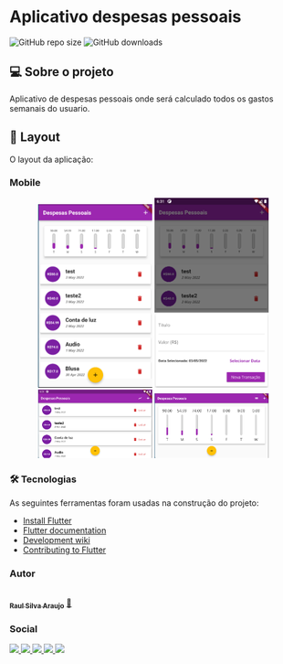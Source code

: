 # Aplicativo despesas pessoais

![GitHub repo size](https://img.shields.io/github/repo-size/RaulSAraujo/App-Despesas-Pessoais?style=social)
![GitHub downloads](https://img.shields.io/github/downloads/RaulSAraujo/App-Despesas-Pessoais/total?style=social)

## 💻 Sobre o projeto

Aplicativo de despesas pessoais onde será calculado todos os gastos semanais do usuario.

## 🎨 Layout

O layout da aplicação:

### Mobile

<p align="center">
	<img alt="Tela inicial" title="Tela inicial" src="img-projeto/Screenshot_1.png" width="200px">
	<img alt="Tela nova transação" title="Tela nova transação" src="img-projeto/Screenshot_2.png" width="200px">
	<img alt="Tela inicial horizontal" title="Tela inicial horizontal" src="img-projeto/Screenshot_3.png" width="200px">
	<img alt="Tela nova transação horizontal" title="Tela nova transação horizontal" src="img-projeto/Screenshot_4.png" width="200px">
</p>

### 🛠 Tecnologias

As seguintes ferramentas foram usadas na construção do projeto:

* [Install Flutter](https://flutter.dev/get-started/)
* [Flutter documentation](https://flutter.dev/docs)
* [Development wiki](https://github.com/flutter/flutter/wiki)
* [Contributing to Flutter](https://github.com/flutter/flutter/blob/master/CONTRIBUTING.md)

### Autor

<a href="https://blog.rocketseat.com.br/author/thiago/">
 <img style="border-radius: 50%;" src="https://avatars.githubusercontent.com/u/87153908?s=400&u=7e6c66cd825c0682168afadd2081836471a15a99&v=4" width="100px;" alt=""/>
 <br />
 <sub><b>Raul Silva Araujo</b></sub></a> <a href="https://github.com/RaulSAraujo" title="github">🚀</a>

<br/>

### Social

<a href = "mailto:raul.araujo.2000@hotmail.com">
  <img src="https://img.shields.io/badge/Microsoft_Outlook-0078D4?style=for-the-badge&logo=microsoft-outlook&logoColor=white" target="_blank">
</a>
<a href = "mailto:miniminis148@gmail.com">
  <img src="https://img.shields.io/badge/Gmail-D14836?style=for-the-badge&logo=gmail&logoColor=white" target="_blank">
</a>
<a href="www.linkedin.com/in/RaulSaraujo" target="_blank">
  <img src="https://img.shields.io/badge/-LinkedIn-%230077B5?style=for-the-badge&logo=linkedin&logoColor=white" target="_blank">
</a>
<a href="https://gitlab.com/Raul.sAraujo" target="_blank">
  <img src="https://img.shields.io/badge/GitLab-330F63?style=for-the-badge&logo=gitlab&logoColor=white" target="_blank">
</a>
<a href="https://bitbucket.org/raul_araujo/" target="_blank">
  <img src="https://img.shields.io/badge/Bitbucket-330F63?style=for-the-badge&logo=bitbucket&logoColor=white" target="_blank">
</a>
